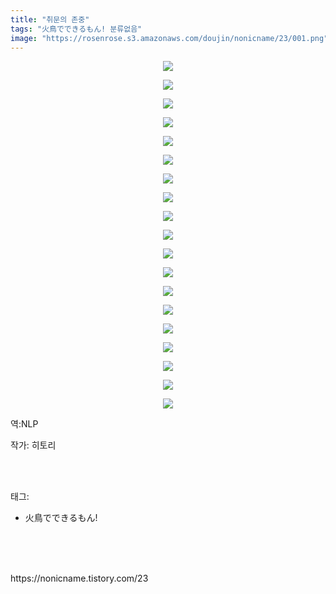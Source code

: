 ```yaml
---
title: "취문의 존중"
tags: "火鳥でできるもん! 분류없음"
image: "https://rosenrose.s3.amazonaws.com/doujin/nonicname/23/001.png"
---
```

<div class="article">
<div class="tt_article_useless_p_margin"><p style="text-align: center; clear: none; float: none;"><img src="{{ site.imgserver1 }}/nonicname/23/001.png"/></p><p style="text-align: center; clear: none; float: none;"><img src="{{ site.imgserver1 }}/nonicname/23/002.png"/></p><p style="text-align: center; clear: none; float: none;"><img src="{{ site.imgserver1 }}/nonicname/23/003.png"/></p><p style="text-align: center; clear: none; float: none;"><img src="{{ site.imgserver1 }}/nonicname/23/004.png"/></p><p style="text-align: center; clear: none; float: none;"><img src="{{ site.imgserver1 }}/nonicname/23/005.png"/></p><p style="text-align: center; clear: none; float: none;"><img src="{{ site.imgserver1 }}/nonicname/23/006.png"/></p><p style="text-align: center; clear: none; float: none;"><img src="{{ site.imgserver1 }}/nonicname/23/007.png"/></p><p style="text-align: center; clear: none; float: none;"><img src="{{ site.imgserver1 }}/nonicname/23/008.png"/></p><p style="text-align: center; clear: none; float: none;"><img src="{{ site.imgserver1 }}/nonicname/23/009.png"/></p><p style="text-align: center; clear: none; float: none;"><img src="{{ site.imgserver1 }}/nonicname/23/010.png"/></p><p style="text-align: center; clear: none; float: none;"><img src="{{ site.imgserver1 }}/nonicname/23/011.png"/></p><p style="text-align: center; clear: none; float: none;"><img src="{{ site.imgserver1 }}/nonicname/23/012.png"/></p><p style="text-align: center; clear: none; float: none;"><img src="{{ site.imgserver1 }}/nonicname/23/013.png"/></p><p style="text-align: center; clear: none; float: none;"><img src="{{ site.imgserver1 }}/nonicname/23/014.png"/></p><p style="text-align: center; clear: none; float: none;"><img src="{{ site.imgserver1 }}/nonicname/23/015.png"/></p><p></p><p style="text-align: center; clear: none; float: none;"><img src="{{ site.imgserver1 }}/nonicname/23/016.png"/></p><p style="text-align: center; clear: none; float: none;"><img src="{{ site.imgserver1 }}/nonicname/23/017.png"/></p><p style="text-align: center; clear: none; float: none;"><img src="{{ site.imgserver1 }}/nonicname/23/018.png"/></p><p style="text-align: center; clear: none; float: none;"><img src="{{ site.imgserver1 }}/nonicname/23/019.png"/></p><p>역:NLP<br/></p></div>
<p>작가: 히토리</p><br/>
</div><br/>
<div class="tagTrail">
<p>태그: </p>
<ul>
<li>火鳥でできるもん!</li>
</ul>
</div><br/>
<div class="cb_lstcomment">
</div><br/>

<br/>
<p id="refer">https://nonicname.tistory.com/23</p>
<br/>

